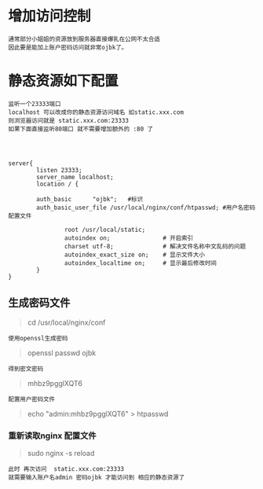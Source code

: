 # 增加访问控制 

	通常部分小姐姐的资源放到服务器直接爆乳在公网不太合适
	因此要是能加上账户密码访问就非常ojbk了。
	
# 静态资源如下配置
	
	监听一个23333端口
	localhost 可以改成你的静态资源访问域名 如static.xxx.com
	则浏览器访问就是 static.xxx.com:23333
	如果下面直接监听80端口 就不需要增加额外的 :80 了
	
	
	
	 
	server{
	        listen 23333;
	        server_name localhost;
	        location / {
	        		
			auth_basic      "ojbk";   #标识
			auth_basic_user_file /usr/local/nginx/conf/htpasswd; #用户名密码配置文件
	                
	                root /usr/local/static;
	                autoindex on;               # 开启索引
	                charset utf-8;              # 解决文件名称中文乱码的问题
	                autoindex_exact_size on;    # 显示文件大小
	                autoindex_localtime on;     # 显示最后修改时间
	        }
	}



## 生成密码文件

	
>cd /usr/local/nginx/conf

	使用openssl生成密码

>openssl passwd ojbk

	得到密文密码 
	
>mhbz9pgglXQT6

	配置用户密码文件 
	
>echo "admin:mhbz9pgglXQT6" > htpasswd


### 重新读取nginx 配置文件

>sudo nginx -s reload
	
	此时 再次访问  static.xxx.com:23333 
	就需要输入账户名admin 密码ojbk 才能访问到 相应的静态资源了
